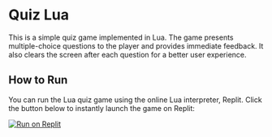 # Quiz Lua

This is a simple quiz game implemented in Lua. The game presents multiple-choice questions to the player and provides immediate feedback. It also clears the screen after each question for a better user experience.

## How to Run

You can run the Lua quiz game using the online Lua interpreter, Replit. Click the button below to instantly launch the game on Replit:

[![Run on Replit](https://replit.com/badge/github/RuskyDev/Quiz-Lua)](https://replit.com/github/RuskyDev/Quiz-Lua)
